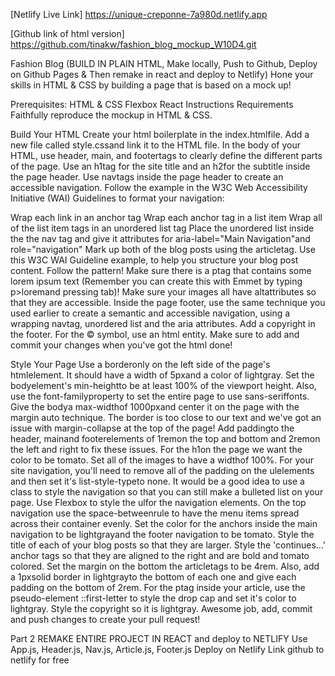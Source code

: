 [Netlify Live Link] https://unique-creponne-7a980d.netlify.app

[Github link of html version] https://github.com/tinakw/fashion_blog_mockup_W10D4.git

Fashion Blog (BUILD IN PLAIN HTML, Make locally, Push to Github, Deploy on Github Pages & Then remake in react and deploy to Netlify)
Hone your skills in HTML & CSS by building a page that is based on a mock up!

Prerequisites:
HTML & CSS
Flexbox
React
Instructions
Requirements
Faithfully reproduce the mockup in HTML & CSS.

Build Your HTML
Create your html boilerplate in the index.htmlfile.
Add a new file called style.cssand link it to the HTML file.
In the body of your HTML, use header, main, and footertags to clearly define the different parts of the page.
Use an h1tag for the site title and an h2for the subtitle inside the page header.
Use navtags inside the page header to create an accessible navigation. Follow the example in the W3C Web Accessibility Initiative (WAI) Guidelines to format your navigation:

Wrap each link in an anchor tag
Wrap each anchor tag in a list item
Wrap all of the list item tags in an unordered list tag
Place the unordered list inside the the nav tag and give it attributes for aria-label="Main Navigation"and role="navigation"
Mark up both of the blog posts using the articletag.
Use this W3C WAI Guideline example, to help you structure your blog post content. Follow the pattern! Make sure there is a ptag that contains some lorem ipsum text (Remember you can create this with Emmet by typing p>loremand pressing tab)!
Make sure your images all have altattributes so that they are accessible.
Inside the page footer, use the same technique you used earlier to create a semantic and accessible navigation, using a wrapping navtag, unordered list and the aria attributes.
Add a copyright in the footer. For the © symbol, use an html entity.
Make sure to add and commit your changes when you've got the html done!

Style Your Page
Use a borderonly on the left side of the page's htmlelement. It should have a width of 5pxand a color of lightgray.
Set the bodyelement's min-heightto be at least 100% of the viewport height. Also, use the font-familyproperty to set the entire page to use sans-seriffonts.
Give the bodya max-widthof 1000pxand center it on the page with the margin auto technique.
The border is too close to our text and we've got an issue with margin-collapse at the top of the page! Add paddingto the header, mainand footerelements of 1remon the top and bottom and 2remon the left and right to fix these issues.
For the h1on the page we want the color to be tomato.
Set all of the images to have a widthof 100%.
For your site navigation, you'll need to remove all of the padding on the ulelements and then set it's list-style-typeto none. It would be a good idea to use a class to style the navigation so that you can still make a bulleted list on your page. Use Flexbox to style the ulfor the navigation elements. On the top navigation use the space-betweenrule to have the menu items spread across their container evenly. Set the color for the anchors inside the main navigation to be lightgrayand the footer navigation to be tomato.
Style the title of each of your blog posts so that they are larger.
Style the 'continues...' anchor tags so that they are aligned to the right and are bold and tomato colored.
Set the margin on the bottom the articletags to be 4rem. Also, add a 1pxsolid border in lightgrayto the bottom of each one and give each padding on the bottom of 2rem.
For the ptag inside your article, use the pseudo-element ::first-letter to style the drop cap and set it's color to lightgray.
Style the copyright so it is lightgray.
Awesome job, add, commit and push changes to create your pull request!

Part 2
REMAKE ENTIRE PROJECT IN REACT and deploy to NETLIFY
Use App.js, Header.js, Nav.js, Article.js, Footer.js
Deploy on Netlify
Link github to netlify for free

 


